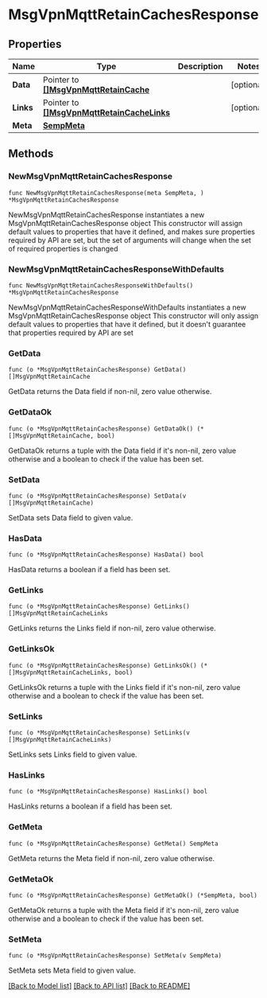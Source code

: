 # MsgVpnMqttRetainCachesResponse

## Properties

Name | Type | Description | Notes
------------ | ------------- | ------------- | -------------
**Data** | Pointer to [**[]MsgVpnMqttRetainCache**](MsgVpnMqttRetainCache.md) |  | [optional] 
**Links** | Pointer to [**[]MsgVpnMqttRetainCacheLinks**](MsgVpnMqttRetainCacheLinks.md) |  | [optional] 
**Meta** | [**SempMeta**](SempMeta.md) |  | 

## Methods

### NewMsgVpnMqttRetainCachesResponse

`func NewMsgVpnMqttRetainCachesResponse(meta SempMeta, ) *MsgVpnMqttRetainCachesResponse`

NewMsgVpnMqttRetainCachesResponse instantiates a new MsgVpnMqttRetainCachesResponse object
This constructor will assign default values to properties that have it defined,
and makes sure properties required by API are set, but the set of arguments
will change when the set of required properties is changed

### NewMsgVpnMqttRetainCachesResponseWithDefaults

`func NewMsgVpnMqttRetainCachesResponseWithDefaults() *MsgVpnMqttRetainCachesResponse`

NewMsgVpnMqttRetainCachesResponseWithDefaults instantiates a new MsgVpnMqttRetainCachesResponse object
This constructor will only assign default values to properties that have it defined,
but it doesn't guarantee that properties required by API are set

### GetData

`func (o *MsgVpnMqttRetainCachesResponse) GetData() []MsgVpnMqttRetainCache`

GetData returns the Data field if non-nil, zero value otherwise.

### GetDataOk

`func (o *MsgVpnMqttRetainCachesResponse) GetDataOk() (*[]MsgVpnMqttRetainCache, bool)`

GetDataOk returns a tuple with the Data field if it's non-nil, zero value otherwise
and a boolean to check if the value has been set.

### SetData

`func (o *MsgVpnMqttRetainCachesResponse) SetData(v []MsgVpnMqttRetainCache)`

SetData sets Data field to given value.

### HasData

`func (o *MsgVpnMqttRetainCachesResponse) HasData() bool`

HasData returns a boolean if a field has been set.

### GetLinks

`func (o *MsgVpnMqttRetainCachesResponse) GetLinks() []MsgVpnMqttRetainCacheLinks`

GetLinks returns the Links field if non-nil, zero value otherwise.

### GetLinksOk

`func (o *MsgVpnMqttRetainCachesResponse) GetLinksOk() (*[]MsgVpnMqttRetainCacheLinks, bool)`

GetLinksOk returns a tuple with the Links field if it's non-nil, zero value otherwise
and a boolean to check if the value has been set.

### SetLinks

`func (o *MsgVpnMqttRetainCachesResponse) SetLinks(v []MsgVpnMqttRetainCacheLinks)`

SetLinks sets Links field to given value.

### HasLinks

`func (o *MsgVpnMqttRetainCachesResponse) HasLinks() bool`

HasLinks returns a boolean if a field has been set.

### GetMeta

`func (o *MsgVpnMqttRetainCachesResponse) GetMeta() SempMeta`

GetMeta returns the Meta field if non-nil, zero value otherwise.

### GetMetaOk

`func (o *MsgVpnMqttRetainCachesResponse) GetMetaOk() (*SempMeta, bool)`

GetMetaOk returns a tuple with the Meta field if it's non-nil, zero value otherwise
and a boolean to check if the value has been set.

### SetMeta

`func (o *MsgVpnMqttRetainCachesResponse) SetMeta(v SempMeta)`

SetMeta sets Meta field to given value.



[[Back to Model list]](../README.md#documentation-for-models) [[Back to API list]](../README.md#documentation-for-api-endpoints) [[Back to README]](../README.md)


